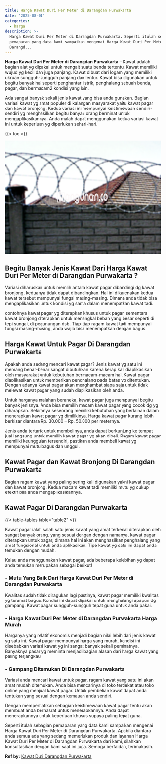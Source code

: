 ```yaml
---
title: Harga Kawat Duri Per Meter di Darangdan Purwakarta
date: '2025-08-01'
categories:
  - harga
description: >-
  Harga Kawat Duri Per Meter di Darangdan Purwakarta. Seperti itulah sebagian
  pemaparan yang data kami sampaikan mengenai Harga Kawat Duri Per Meter di
  Darangd...
---
```


**Harga Kawat Duri Per Meter di Darangdan Purwakarta** – Kawat adalah bagian alat yg dipakai untuk mengait suatu benda tertentu. Kawat memiliki wujud yg kecil dan juga panjang. Kawat dibuat dari logam yang memiliki ukruan sungguh-sungguh panjang dan lentur. Kawat bisa digunakan untuk begitu banyak hal seperti penghantar listrik, penghalang sebuah benda, pagar, dan bermacam2 kondisi yang lain.

Ada sangat banyak sekali jenis kawat yang bisa anda gunakan. Bagian variasi kawat yg amat populer di kalangan masyarakat yaitu kawat pagar dan kawat bronjong. Kedua variasi ini mempunyai keistimewaan sendiri-sendiri yg menghasilkan begitu banyak orang berminat untuk mengaplikasikannya. Anda malah dapat menggunakan kedua variasi kawat ini untuk keperluan yg diperlukan sehari-hari.

{{< toc >}}

![Harga Kawat Duri Per Meter di Darangdan Purwakarta](/images/jual-kawat-murah14.png)

## Begitu Banyak Jenis Kawat Dari Harga Kawat Duri Per Meter di Darangdan Purwakarta ?

Variasi diharuskan untuk memlih antara kawat pagar dibandingi dg kawat bronjong, keduanya tidak dapat dibandingkan. Hal ini dikarenakan kedua kawat tersebut mempunyai fungsi masing-masing. Dimana anda tidak bisa mengaplikasikan untuk kondisi yg sama dalam menempatkan kawat tadi.

contohnya kawat pagar yg diterapkan khusus untuk pagar, sementara kawat bronjong diterapkan untuk menangkal beban yang besar seperti di tepi sungai, di pegunungan dsb. Tiap-tiap ragam kawat tadi mempunyai fungsi masing-masing, anda wajib bisa menempatkan dengan bagus.

## Harga Kawat Untuk Pagar Di Darangdan Purwakarta

Apakah anda sedang mencari kawat pagar? Jenis kawat yg satu ini memang benar-benar sangat dibutuhkan karena kerap kali diaplikasikan oleh masyarakat untuk kebutuhan bermacam-macam hal. Kawat pagar diaplikasikan untuk memberikan penghalang pada batas yg ditentukan. Dengan adanya kawat pagar akan menghambat siapa saja untuk tidak melewat kawat pagar yang sudah diaplikasikan oleh anda.

Untuk harganya malahan beraneka, kawat pagar juga mempunyai begitu banyak jenisnya. Anda bisa memilih macam kawat pagar yang cocok dg yg diharapkan. Sekiranya seseorang memiliki kebutuhan yang berlainan dalam menerapkan kawat pagar yg dimilikinya. Harga kawat pagar kurang lebih berkisar diantara Rp. 30.000 – Rp. 50.000 per meternya.

Jenis anda tertarik untuk membelinya, anda dapat berkunjung ke tempat jual langsung untuk memilih kawat pagar yg akan dibeli. Ragam kawat pagar memiliki keunggulan tersendiri, pastikan anda membeli kawat yg mempunyai mutu bagus dan unggul.

## Kawat Pagar dan Kawat Bronjong Di Darangdan Purwakarta

Bagian ragam kawat yang paling sering kali digunakan yakni kawat pagar dan kawat bronjong. Kedua macam kawat tadi memiliki mutu yg cukup efektif bila anda mengaplikasikannya.

## Kawat Pagar Di Darangdan Purwakarta

{{< table-tables table="table2" >}}

Kawat pagar ialah salah satu jenis kawat yang amat terkenal diterapkan oleh sangat banyak orang. yang sesuai dengan dengan namanya, kawat pagar diterapkan untuk pagar, dimana hal ini akan menghasilkan penghalang yang amat fungsional untuk anda aplikasikan. Tipe kawat yg satu ini dapat anda temukan dengan mudah.

Kalau anda menggunakan kawat pagar, ada beberapa kelebihan yg dapat anda temukan merupakan sebagai berikut!

### \- Mutu Yang Baik Dari Harga Kawat Duri Per Meter di Darangdan Purwakarta

Kwalitas sudah tidak diragukan lagi pastinya, kawat pagar memiliki kwalitas yg teramat bagus. Kondisi ini dapat dipakai untuk menghalangi apapun dg gampang. Kawat pagar sungguh-sungguh tepat guna untuk anda pakai.

### \- Harga Kawat Duri Per Meter di Darangdan Purwakarta Harga Murah

Harganya yang relatif ekonomis menjadi bagian nilai lebih dari jenis kawat yg satu ini. Kawat pagar mempunyai harga yang murah, kondisi ini disebabkan variasi kawat yg ini sangat banyak sekali peminatnya. Banyaknya pasar yg meminta menjadi bagian alasan dari harga kawat yang paling terjangkau.

### \- Gampang Ditemukan Di Darangdan Purwakarta

Variasi anda mencari kawat untuk pagar, ragam kawat yang satu ini akan amat mudah ditemukan. Anda bisa mencarinya di toko terdekat atau toko online yang menjual kawat pagar. Untuk pembelian kawat dapat anda tentukan yang sesuai dengan kemauan anda sendiri.

Dengan memperhatikan sebagian keistimewaan kawat pagar tentu akan membuat anda berhasrat untuk menerapkannya. Anda dapat menerapkannya untuk keperluan khusus supaya paling tepat guna.

Seperti itulah sebagian pemaparan yang data kami sampaikan mengenai Harga Kawat Duri Per Meter di Darangdan Purwakarta. Apabila diantara anda semua ada yang sedang memerlukan produk dan layanan Harga Kawat Duri Per Meter di Darangdan Purwakarta dari kami, silahkan konsultasikan dengan kami saat ini juga. Semoga berfaidah, terimakasih.

**Ref by:** [Kawat Duri Darangdan Purwakarta](https://id.wikipedia.org/wiki/Kawat)
